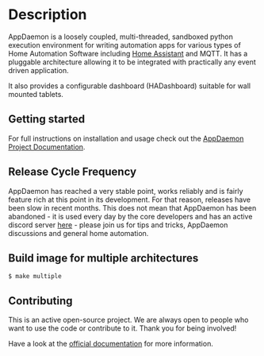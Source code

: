 # Description

AppDaemon is a loosely coupled, multi-threaded, sandboxed python
execution environment for writing automation apps for various types of Home Automation Software including [Home
Assistant](https://home-assistant.io/) and MQTT. It has a pluggable architecture allowing it to be integrated with
practically any event driven application.

It also provides a configurable dashboard (HADashboard)
suitable for wall mounted tablets.

## Getting started
For full instructions on installation and usage check out the [AppDaemon Project Documentation](http://appdaemon.readthedocs.io).

## Release Cycle Frequency

AppDaemon has reached a very stable point, works reliably and is fairly feature rich at this point
in its development. For that reason, releases have been slow in recent months. This does not mean that AppDaemon has been abandoned -
 it is used every day by the core developers and has an active discord server [here](https://discord.gg/qN7c7JcFjk) - please join us for tips
and tricks, AppDaemon discussions and general home automation.


## Build image for multiple architectures

`$ make multiple`

## Contributing

This is an active open-source project. We are always open to people who want to use the code or contribute to it. Thank you for being involved!

Have a look at the [official documentation](https://appdaemon.readthedocs.io/en/latest/DEV.html) for more information. 
